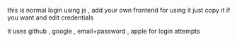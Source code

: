 this is normal login using js , 
add your own frontend for using it just copy it if you want and edit credentials 

it uses 
github , google , email+password , apple for login attempts 
